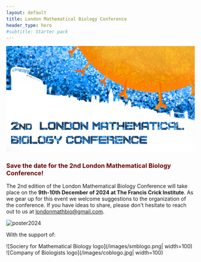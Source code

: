 ```yaml
---
layout: default
title: London Mathematical Biology Conference
header_type: hero
#subtitle: Starter pack
---
```


<style>
r { color: #660000; }
o { color: Orange }
g { color: Green }
</style>

![banner2024](/images/banner.png)

### <r>Save the date for the 2nd London Mathematical Biology Conference!</r>


The 2nd edition of the London Mathematical Biology Conference will take place on the **9th-10th December of 2024 at The Francis Crick Institute**. As we gear up for this event we welcome suggestions to the organization of the conference. If you have ideas to share, please don't hesitate to reach out to us at [londonmathbio@gmail.com](mailto:londonmathbio@gmail.com).

![poster2024](/images/poster2.png)

With the support of:

<!-- <div style="display: flex;">
    <img src="/images/smblogo.png" alt="Sociery for Mathematical Biology logo" style="max-width: 50%;">
    <img src="/images/coblogo.jpg" alt="Company of Biologists logo" style="max-width: 50%;">
</div>
 -->

![Sociery for Mathematical Biology logo](/images/smblogo.png| width=100)
![Company of Biologists logo](/images/coblogo.jpg| width=100)